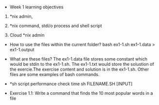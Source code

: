 * Week 1 learning objectives
1. *nix admin,

2. *nix command, stdi/o process and shell script

3. Cloud *nix admin

* How to use the files within the current folder?
bash ex1-1.sh ex1-1.data > ex1-1.output

* What are these files?
The ex1-1.data file stores some constant which would be stdin to the ex1-1.sh. The ex1-1.txt would store the solustion of the exercie.The exercise content and solution is in the ex1-1.sh. Other files are some examples of bash commands.

* *sh script performance check
time sh FILENAME.SH [INPUT]

* Exercise 1.1:
Write a command that finds the 10 most popular words in a file


